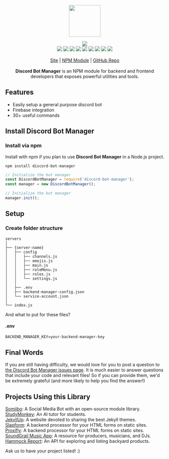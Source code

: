 <p align="center">
  <a href="https://cdn.itwcreativeworks.com/assets/itw-creative-works/images/logo/itw-creative-works-brandmark-black-x.svg">
    <img src="https://cdn.itwcreativeworks.com/assets/itw-creative-works/images/logo/itw-creative-works-brandmark-black-x.svg" width="100px">
  </a>
</p>

<p align="center">
  <img src="https://img.shields.io/github/package-json/v/itw-creative-works/discord-bot-manager.svg">
  <br>
  <img src="https://img.shields.io/librariesio/release/npm/discord-bot-manager.svg">
  <img src="https://img.shields.io/bundlephobia/min/discord-bot-manager.svg">
  <img src="https://img.shields.io/codeclimate/maintainability-percentage/itw-creative-works/discord-bot-manager.svg">
  <img src="https://img.shields.io/npm/dm/discord-bot-manager.svg">
  <img src="https://img.shields.io/node/v/discord-bot-manager.svg">
  <img src="https://img.shields.io/website/https/itwcreativeworks.com.svg">
  <img src="https://img.shields.io/github/license/itw-creative-works/discord-bot-manager.svg">
  <img src="https://img.shields.io/github/contributors/itw-creative-works/discord-bot-manager.svg">
  <img src="https://img.shields.io/github/last-commit/itw-creative-works/discord-bot-manager.svg">
  <br>
  <br>
  <a href="https://itwcreativeworks.com">Site</a> | <a href="https://www.npmjs.com/package/discord-bot-manager">NPM Module</a> | <a href="https://github.com/itw-creative-works/discord-bot-manager">GitHub Repo</a>
  <br>
  <br>
  <strong>Discord Bot Manager</strong> is an NPM module for backend and frontend developers that exposes powerful utilities and tools.
</p>

## Features
* Easily setup a general purpose discord bot
* Firebase integration
* 30+ useful commands

## Install Discord Bot Manager
### Install via npm
Install with npm if you plan to use **Discord Bot Manager** in a Node.js project.
```shell
npm install discord-bot-manager
```

```js
// Initialize the bot manager
const DiscordBotManager = require('discord-bot-manager');
const manager = new DiscordBotManager();

// Initialize the bot manager
manager.init();
```

## Setup
### Create folder structure
```
servers
│
├── {server-name}
│   ├── config
│   │   ├── channels.js
│   │   ├── emojis.js
│   │   ├── main.js
│   │   ├── roleMenu.js
│   │   ├── roles.js
│   │   └── settings.js
│   │
│   ├── .env
│   ├── backend-manager-config.json
│   └── service-account.json
│
└── index.js
```

And what to put for these files?

#### .env
```txt
BACKEND_MANAGER_KEY=your-backend-manager-key
```

## Final Words
If you are still having difficulty, we would love for you to post a question to [the Discord Bot Manager issues page](https://github.com/itw-creative-works/discord-bot-manager/issues). It is much easier to answer questions that include your code and relevant files! So if you can provide them, we'd be extremely grateful (and more likely to help you find the answer!)

## Projects Using this Library
[Somiibo](https://somiibo.com): A Social Media Bot with an open-source module library. <br>
[StudyMonkey](https://studymonkey.ai): An AI tutor for students. <br>
[JekyllUp](https://jekyllup.com): A website devoted to sharing the best Jekyll themes. <br>
[Slapform](https://slapform.com): A backend processor for your HTML forms on static sites. <br>
[Proxifly](https://proxifly.com): A backend processor for your HTML forms on static sites. <br>
[SoundGrail Music App](https://app.soundgrail.com): A resource for producers, musicians, and DJs. <br>
[Hammock Report](https://hammockreport.com): An API for exploring and listing backyard products. <br>

Ask us to have your project listed! :)

